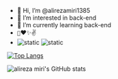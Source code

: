 - 👋 Hi, I’m @alirezamiri1385
- 👀 I’m interested in back-end
- 🌱 I’m currently learning back-end
- `💪`♥️✨✌️
-  ![static](https://img.shields.io/badge/alireza-miri-green)
![static](https://img.shields.io/badge/back-end-red)


[![Top Langs](https://github-readme-stats.vercel.app/api/top-langs/?username=alirezamiri1385&layout=donut)](https://github.com/anuraghazra/github-readme-stats)

![alireza miri's GitHub stats](https://github-readme-stats.vercel.app/api?username=alirezamiri1385&showicons=true&hide=contribs,prs&cache_seconds=86400&theme=radical)



<!--
-
alirezamiri1385/alirezamiri1385 is a ✨ special ✨ repository because its `README.md` (this file) appears on your GitHub profile.
You can click the Preview link to take a look at your changes.
--->

